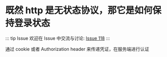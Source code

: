 # 既然 http 是无状态协议，那它是如何保持登录状态



::: tip Issue 
 欢迎在 Issue 中交流与讨论: [Issue 118](https://github.com/shfshanyue/Daily-Question/issues/118) 
:::

通过 cookie 或者 Authorization header 来传递凭证，在服务端进行认证